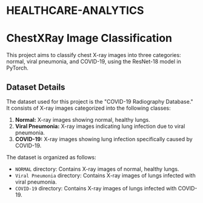 # HEALTHCARE-ANALYTICS

# ChestXRay Image Classification

This project aims to classify chest X-ray images into three categories: normal, viral pneumonia, and COVID-19, using the ResNet-18 model in PyTorch.

## Dataset Details

The dataset used for this project is the "COVID-19 Radiography Database." It consists of X-ray images categorized into the following classes:

1. **Normal:** X-ray images showing normal, healthy lungs.
2. **Viral Pneumonia:** X-ray images indicating lung infection due to viral pneumonia.
3. **COVID-19:** X-ray images showing lung infection specifically caused by COVID-19.

The dataset is organized as follows:

- `NORMAL` directory: Contains X-ray images of normal, healthy lungs.
- `Viral Pneumonia` directory: Contains X-ray images of lungs infected with viral pneumonia.
- `COVID-19` directory: Contains X-ray images of lungs infected with COVID-19.
